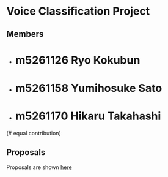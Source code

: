 # Voice Classification Project

## Members
- # m5261126 Ryo Kokubun
- # m5261158 Yumihosuke Sato
- # m5261170 Hikaru Takahashi
(# equal contribution)

## Proposals
Proposals are shown [here](./docs/proposal.md)

